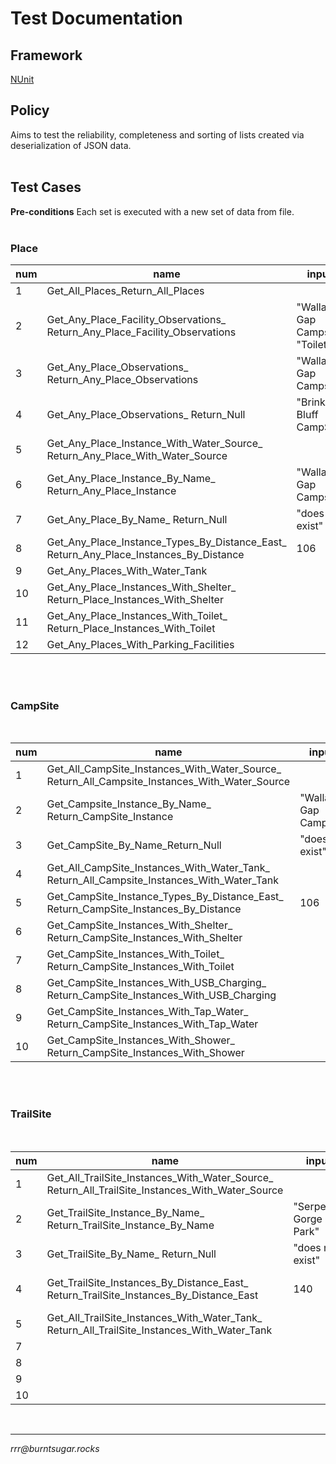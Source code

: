 # Test Documentation

## Framework
[NUnit](https://nunit.org/)
<br>
## Policy

Aims to test the reliability, completeness and sorting of lists created via deserialization of JSON data.
<br>
<br>
## Test Cases

**Pre-conditions** Each set is executed with a new set of data from file.
<br>
<br>
### Place

| num | name                                                                                  | inputs                           | expected                             | result |
|-----|---------------------------------------------------------------------------------------|----------------------------------|--------------------------------------|--------|
| 1   | Get_All_Places_Return_All_Places                                                      |                                  | List of 25 Place                     | pass   |
| 2   | Get_Any_Place_Facility_Observations_ Return_Any_Place_Facility_Observations           | "Wallaby Gap Campsite", "Toilet" | List of 2 Observation                | pass   |
| 3   | Get_Any_Place_Observations_ Return_Any_Place_Observations                             | "Wallaby Gap Campsite"           | Author at [0] = rrr@burntsugar.rocks | pass   |
| 4   | Get_Any_Place_Observations_ Return_Null                                               | "Brinkley Bluff  CampSite"       | null                                 | pass   |
| 5   | Get_Any_Place_Instance_With_Water_Source_ Return_Any_Place_With_Water_Source          |                                  | List of 15 Place                     | pass   |
| 6   | Get_Any_Place_Instance_By_Name_ Return_Any_Place_Instance                             | "Wallaby Gap Campsite"           | matching Place instance              | pass   |
| 7   | Get_Any_Place_By_Name_ Return_Null                                                    | "does not exist"                 | null                                 | pass   |
| 8   | Get_Any_Place_Instance_Types_By_Distance_East_ Return_Any_Place_Instances_By_Distance | 106                              | List of 2 Place                      | pass   |
| 9   | Get_Any_Places_With_Water_Tank                                                        |                                  | List of 15 Place                     | pass   |
| 10  | Get_Any_Place_Instances_With_Shelter_ Return_Place_Instances_With_Shelter             |                                  | List of 9 Place                      | pass   |
| 11  | Get_Any_Place_Instances_With_Toilet_ Return_Place_Instances_With_Toilet               |                                  | List of 15 Place                     | pass   |
| 12  | Get_Any_Places_With_Parking_Facilities                                                |                                  | List of 1 Place                      | pass   |

<br>
<br>

### CampSite
<br>

| num | name                                                                                          | inputs                 | expected                | result |
|-----|-----------------------------------------------------------------------------------------------|------------------------|-------------------------|--------|
| 1   | Get_All_CampSite_Instances_With_Water_Source_ Return_All_Campsite_Instances_With_Water_Source |                        | List of 14 CampSite     | pass   |
| 2   | Get_Campsite_Instance_By_Name_ Return_CampSite_Instance                                       | "Wallaby Gap Campsite" | Matching Place instance | pass   |
| 3   | Get_CampSite_By_Name_Return_Null                                                              | "does not exist"       | null                    | pass   |
| 4   | Get_All_CampSite_Instances_With_Water_Tank_ Return_All_Campsite_Instances_With_Water_Tank     |                        | List of 14 CampSite     | pass   |
| 5   | Get_CampSite_Instance_Types_By_Distance_East_ Return_CampSite_Instances_By_Distance           | 106                    | List of 2 CampSite      | pass   |
| 6   | Get_CampSite_Instances_With_Shelter_ Return_CampSite_Instances_With_Shelter                   |                        | List of 2 CampSite      | pass   |
| 7   | Get_CampSite_Instances_With_Toilet_ Return_CampSite_Instances_With_Toilet                     |                        | List of 14 CampSite     | pass   |
| 8   | Get_CampSite_Instances_With_USB_Charging_ Return_CampSite_Instances_With_USB_Charging         |                        | List of 6 CampSite      | pass   |
| 9   | Get_CampSite_Instances_With_Tap_Water_ Return_CampSite_Instances_With_Tap_Water               |                        | List of 1 CampSite      | pass   |
| 10  | Get_CampSite_Instances_With_Shower_ Return_CampSite_Instances_With_Shower                     |                        | List of 2 CampSite      | pass   |

<br>
<br>

### TrailSite
<br>

| num | name                                                                                            | inputs                      | expected                     | result |
|-----|-------------------------------------------------------------------------------------------------|-----------------------------|------------------------------|--------|
| 1   | Get_All_TrailSite_Instances_With_Water_Source_ Return_All_TrailSite_Instances_With_Water_Source |                             | List of 1 TrailSite          | pass   |
| 2   | Get_TrailSite_Instance_By_Name_ Return_TrailSite_Instance_By_Name                               | "Serpentine Gorge Car Park" | Matching TrailSite instance  | pass   |
| 3   | Get_TrailSite_By_Name_ Return_Null                                                              | "does not exist"            | null                         | pass   |
| 4   | Get_TrailSite_Instances_By_Distance_East_ Return_TrailSite_Instances_By_Distance_East           | 140                         | List of 1 TrailSite instance | pass   |
| 5   | Get_All_TrailSite_Instances_With_Water_Tank_ Return_All_TrailSite_Instances_With_Water_Tank     |                             | List of 1 TrailSite          | pass   |
| 7   |                                                                                                 |                             |                              |        |
| 8   |                                                                                                 |                             |                              |        |
| 9   |                                                                                                 |                             |                              |        |
| 10  |                                                                                                 |                             |                              |        |

<br>

<hr>

*rrr@<span></span>burntsugar.rocks*
